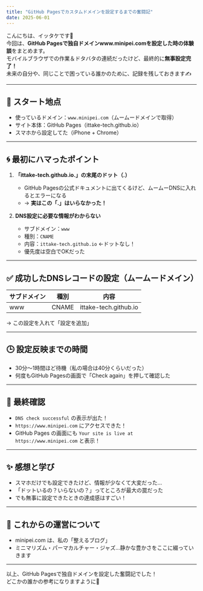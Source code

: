 ```yaml
---
title: "GitHub Pagesでカスタムドメインを設定するまでの奮闘記"
date: 2025-06-01
---
```


こんにちは、イッタケです🌿  
今回は、**GitHub Pagesで独自ドメインwww.minipei.comを設定した時の体験談**をまとめます。  
モバイルブラウザでの作業＆ドタバタの連続だったけど、最終的に**無事設定完了！**  
未来の自分や、同じことで困っている誰かのために、記録を残しておきます✍️

---

## 🔧 スタート地点

- 使っているドメイン：`www.minipei.com`（ムームードメインで取得）
- サイト本体：GitHub Pages（ittake-tech.github.io）
- スマホから設定してた（iPhone + Chrome）

---

## 🌀 最初にハマったポイント

1. **「ittake-tech.github.io.」の末尾のドット（.）**
   - GitHub Pagesの公式ドキュメントに出てくるけど、ムームーDNSに入れるとエラーになる
   - → **実はこの「.」はいらなかった！**

2. **DNS設定に必要な情報がわからない**
   - サブドメイン：`www`
   - 種別：`CNAME`
   - 内容：`ittake-tech.github.io` ←ドットなし！
   - 優先度は空白でOKだった

---

## ✅ 成功したDNSレコードの設定（ムームードメイン）

| サブドメイン | 種別  | 内容                     |
|--------------|-------|--------------------------|
| www          | CNAME | ittake-tech.github.io    |

→ この設定を入れて「設定を追加」

---

## 🕒 設定反映までの時間

- 30分〜1時間ほど待機（私の場合は40分くらいだった）
- 何度もGitHub Pagesの画面で「Check again」を押して確認した

---

## 🎉 最終確認

- `DNS check successful` の表示が出た！
- `https://www.minipei.com` にアクセスできた！
- GitHub Pages の画面にも `Your site is live at https://www.minipei.com` と表示！

---

## ✨ 感想と学び

- スマホだけでも設定できたけど、情報が少なくて大変だった…
- 「ドットいるの？いらないの？」ってところが最大の罠だった
- でも無事に設定できたときの達成感はすごい！

---

## 👋 これからの運営について

- minipei.com は、私の「整えるブログ」
- ミニマリズム・パーマカルチャー・ジャズ…静かな豊かさをここに綴っていきます

---

以上、GitHub Pagesで独自ドメインを設定した奮闘記でした！  
どこかの誰かの参考になりますように🌱

<!-- Google tag (gtag.js) -->
<script async src="https://www.googletagmanager.com/gtag/js?id=G-89D1F7DMB6"></script>
<script>
  window.dataLayer = window.dataLayer || [];
  function gtag(){dataLayer.push(arguments);}
  gtag('js', new Date());

  gtag('config', 'G-89D1F7DMB6');
</script>
